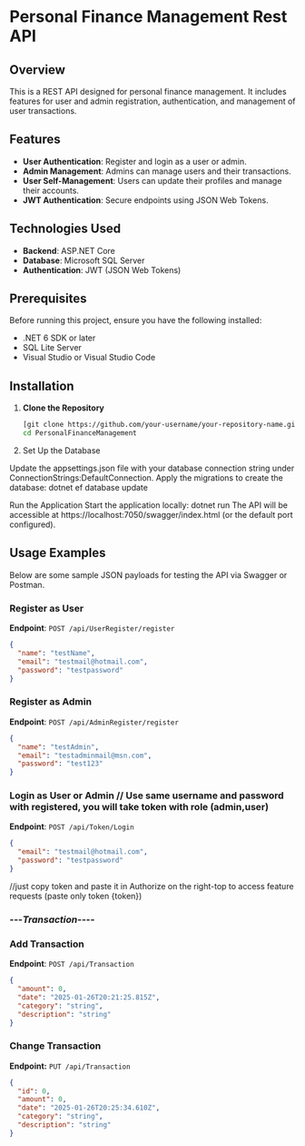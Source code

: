 # Personal Finance Management Rest API

## Overview

This is a REST API designed for personal finance management. It includes features for user and admin registration, authentication, and management of user transactions.

## Features

- **User Authentication**: Register and login as a user or admin.
- **Admin Management**: Admins can manage users and their transactions.
- **User Self-Management**: Users can update their profiles and manage their accounts.
- **JWT Authentication**: Secure endpoints using JSON Web Tokens.

## Technologies Used

- **Backend**: ASP.NET Core
- **Database**: Microsoft SQL Server
- **Authentication**: JWT (JSON Web Tokens)

## Prerequisites

Before running this project, ensure you have the following installed:

- .NET 6 SDK or later
- SQL Lite Server
- Visual Studio or Visual Studio Code

## Installation

1. **Clone the Repository**
   ```bash
   [git clone https://github.com/your-username/your-repository-name.git]
   cd PersonalFinanceManagement
2. Set Up the Database

Update the appsettings.json file with your database connection string under ConnectionStrings:DefaultConnection.
Apply the migrations to create the database:
dotnet ef database update

Run the Application
Start the application locally:
dotnet run
The API will be accessible at https://localhost:7050/swagger/index.html (or the default port configured).
## Usage Examples

Below are some sample JSON payloads for testing the API via Swagger or Postman.

### Register as User
**Endpoint**: `POST /api/UserRegister/register`
```json
{
  "name": "testName",
  "email": "testmail@hotmail.com",
  "password": "testpassword"
}
```
### Register as Admin
**Endpoint**: `POST /api/AdminRegister/register`
```json
{
  "name": "testAdmin",
  "email": "testadminmail@msn.com",
  "password": "test123"
}
```
### Login as User or Admin // Use same username and password with registered, you will take token with role (admin,user)
**Endpoint**: `POST /api/Token/Login`
```json
{
  "email": "testmail@hotmail.com",
  "password": "testpassword"
} 
```
//just copy token and paste it in Authorize on the right-top to access feature requests (paste only token {token})

### ---*Transaction*----


### Add Transaction
**Endpoint**: `POST /api/Transaction`
```json
{
  "amount": 0,
  "date": "2025-01-26T20:21:25.815Z",
  "category": "string",
  "description": "string"
}
 ``` 
### Change Transaction
**Endpoint:** `PUT /api/Transaction`
```json
{
  "id": 0,
  "amount": 0,
  "date": "2025-01-26T20:25:34.610Z",
  "category": "string",
  "description": "string"
}



